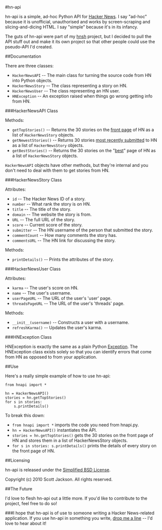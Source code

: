 #hn-api

hn-api is a simple, ad-hoc Python API for [Hacker News][hn]. I say "ad-hoc" because it is unofficial, unauthorised and works by screen-scraping and slicing-and-dicing HTML. I say "simple" because it's in its infancy.

The guts of hn-api were part of my [hnsh][] project, but I decided to pull the API stuff out and make it its own project so that other people could use the pseudo-API I'd created.

[hn]: http://news.ycombinator.com "Hacker News"
[hnsh]: http://github.com/scottjacksonx/hnsh/ "hacker news shell - browse HN from the command-line"

##Documentation

There are three classes:

- `HackerNewsAPI` -- The main class for turning the source code from HN into Python objects.
- `HackerNewsStory` -- The class representing a story on HN.
- `HackerNewsUser` -- The class representing an HN user.
- `HNException` -- An exception raised when things go wrong getting info from HN.

###HackerNewsAPI Class

Methods:

- `getTopStories()` -- Returns the 30 stories on the [front page][hn] of HN as a list of `HackerNewsStory` objects.
- `getNewestStories()` -- Returns 30 stories [most recently submitted][newest] to HN as a list of `HackerNewsStory` objects.
- `getBestStories()` -- Returns the 30 stories on the "[best][best]" page of HN as a list of `HackerNewsStory` objects.

`HackerNewsAPI` objects have other methods, but they're internal and you don't need to deal with them to get stories from HN.

[best]: http://news.ycombinator.com/best
[newest]: http://news.ycombinator.com/newest

###HackerNewsStory Class

Attributes:

- `id` -- The Hacker News ID of a story.
- `number` -- What rank the story is on HN.
- `title` -- The title of the story.
- `domain` -- The website the story is from.
- `URL` -- The full URL of the story.
- `score` -- Current score of the story.
- `submitter` -- The HN username of the person that submitted the story.
- `commentCount` -- How many comments the story has.
- `commentsURL` -- The HN link for discussing the story.

Methods:

- `printDetails()` -- Prints the attributes of the story.


###HackerNewsUser Class

Attributes:

- `karma` -- The user's score on HN.
- `name` -- The user's username.
- `userPageURL` -- The URL of the user's 'user' page.
- `threadsPageURL` -- The URL of the user's 'threads' page.

Methods:

- `__init__(username)` -- Constructs a user with a username.
- `refreshKarma()` -- Updates the user's karma.

###HNException Class

HNException is exactly the same as a plain Python [Exception][exception]. The HNException class exists solely so that you can identify errors that come from HN as opposed to from your application.

[exception]: http://docs.python.org/library/exceptions.html#exceptions.Exception


##Use

Here's a really simple example of how to use hn-api:

	from hnapi import *
	
	hn = HackerNewsAPI()
	stories = hn.getTopStories()
	for s in stories:
		s.printDetails()
		
To break this down:

- `from hnapi import *` imports the code you need from hnapi.py.
- `hn = HackerNewsAPI()` instantiates the API.
- `stories = hn.getTopStories()` gets the 30 stories on the front page of HN and stores them in a list of HackerNewsStory objects.
- `for s in stories: s.printDetails()` prints the details of every story on the front page of HN.

##Licensing

hn-api is released under the [Simplified BSD License](http://en.wikipedia.org/wiki/BSD_licenses#2-clause_license_.28.22Simplified_BSD_License.22_or_.22FreeBSD_License.22.29).

Copyright (c) 2010 Scott Jackson. All rights reserved.


##The Future

I'd love to flesh hn-api out a little more. If you'd like to contribute to the project, feel free to do so!

###I hope that hn-api is of use to someone writing a Hacker News-related application. If you use hn-api in something you write, [drop me a line][contact] -- I'd love to hear about it!

[contact]: http://scottjackson.org/me

